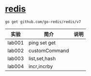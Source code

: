 # [redis](https://github.com/go-redis/redis)
`go get github.com/go-redis/redis/v7`

|实验|简介|说明|
|---|---|---|
|lab001|ping set get| |
|lab002|customCommand| |
|lab003|list,set,hash| |
|lab004|incr,incrby| |